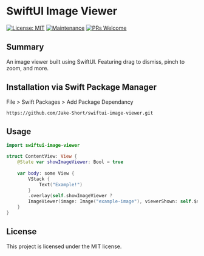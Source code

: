 # SwiftUI Image Viewer

[![License: MIT](https://img.shields.io/badge/License-MIT-yellow.svg)](https://opensource.org/licenses/MIT)
[![Maintenance](https://img.shields.io/badge/Maintained%3F-yes-green.svg)](https://GitHub.com/Naereen/StrapDown.js/graphs/commit-activity)
[![PRs Welcome](https://img.shields.io/badge/PRs-welcome-brightgreen.svg?style=flat-square)](http://makeapullrequest.com)


## Summary

An image viewer built using SwiftUI. Featuring drag to dismiss, pinch to zoom, and more.

## Installation via Swift Package Manager

File > Swift Packages > Add Package Dependancy

```https://github.com/Jake-Short/swiftui-image-viewer.git```

## Usage

```Swift
import swiftui-image-viewer

struct ContentView: View {
	@State var showImageViewer: Bool = true
	
	var body: some View {
		VStack {
			Text("Example!")
		}
		.overlay(self.showImageViewer ?
		ImageViewer(image: Image("example-image"), viewerShown: self.$showImageViewer) : nil)
	}
}
```

## License

This project is licensed under the MIT license.
